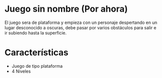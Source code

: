 #   Juego sin nombre (Por ahora)

El juego sera de plataforma y empieza con un personaje despertando en un lugar desconocido a oscuras, debe pasar por varios obstáculos para salir e ir subiendo hasta la superficie.

# Características 

-  Juego de tipo plataforma
- 4 Niveles
